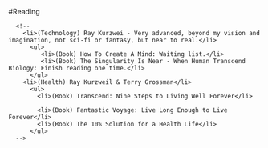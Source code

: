 #Reading

      <!--
        <li>(Technology) Ray Kurzwei - Very advanced, beyond my vision and imagination, not sci-fi or fantasy, but near to real.</li>
          <ul>
             <li>(Book) How To Create A Mind: Waiting list.</li>
             <li>(Book) The Singularity Is Near - When Human Transcend Biology: Finish reading one time.</li>
          </ul>
        <li>(Health) Ray Kurzweil & Terry Grossman</li>
          <ul>
            <li>(Book) Transcend: Nine Steps to Living Well Forever</li>

            <li>(Book) Fantastic Voyage: Live Long Enough to Live Forever</li>
            <li>(Book) The 10% Solution for a Health Life</li>
          </ul>
      -->